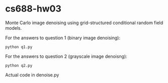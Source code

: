 cs688-hw03
==========

Monte Carlo image denoising using grid-structured conditional random field models.

For the answers to question 1 (binary image denoising):

```
python q1.py
```

For the answers to question 2 (grayscale image denoisng):

```
python q2.py
```

Actual code in denoise.py